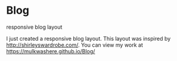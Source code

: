 # Blog
responsive blog layout




I just created a responsive blog layout. This layout was inspired by http://shirleyswardrobe.com/.
You can view my work at https://mulkwashere.github.io/Blog/
